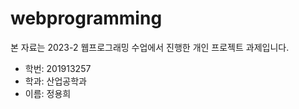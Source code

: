 # webprogramming

본 자료는 2023-2 웹프로그래밍 수업에서 진행한 개인 프로젝트 과제입니다.

- 학번: 201913257
- 학과: 산업공학과
- 이름: 정용희
